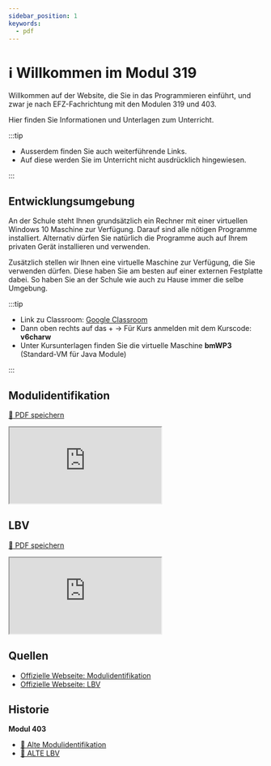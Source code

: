 ```yaml
---
sidebar_position: 1
keywords: 
  - pdf
---
```


# ℹ️  Willkommen im Modul 319

Willkommen auf der Website, die Sie in das Programmieren einführt, und zwar je
nach EFZ-Fachrichtung mit den Modulen 319 und 403.

Hier finden Sie Informationen und Unterlagen zum Unterricht.

:::tip

- Ausserdem finden Sie auch weiterführende Links.
- Auf diese werden Sie im Unterricht nicht ausdrücklich hingewiesen.

:::

## Entwicklungsumgebung

An der Schule steht Ihnen grundsätzlich ein Rechner mit einer virtuellen Windows
10 Maschine zur Verfügung. Darauf sind alle nötigen Programme installiert.
Alternativ dürfen Sie natürlich die Programme auch auf Ihrem privaten Gerät
installieren und verwenden.

Zusätzlich stellen wir Ihnen eine virtuelle Maschine zur Verfügung, die Sie
verwenden dürfen. Diese haben Sie am besten auf einer externen Festplatte dabei.
So haben Sie an der Schule wie auch zu Hause immer die selbe Umgebung.

:::tip

- Link zu Classroom: [Google Classroom](https://classroom.google.com/)
- Dann oben rechts auf das + -> Für Kurs anmelden mit dem Kurscode: **v6charw**
- Unter Kursunterlagen finden Sie die virtuelle Maschine **bmWP3** (Standard-VM
  für Java Module)

:::
## Modulidentifikation

[:floppy_disk: PDF speichern](https://modulbaukasten.ch/Module/319_1_Applikationen%20entwerfen%20und%20implementieren.pdf)

<iframe src="https://modulbaukasten.ch/Module/319_1_Applikationen%20entwerfen%20und%20implementieren.pdf"></iframe>

## LBV

[:floppy_disk: PDF speichern](https://www.modulbaukasten.ch/Module/319_1_Applikationen%20entwerfen%20und%20implementieren.pdf)

<iframe src="https://www.modulbaukasten.ch/Module/319_1_Applikationen%20entwerfen%20und%20implementieren.pdf"></iframe>

## Quellen

- [Offizielle Webseite: Modulidentifikation](https://www.modulbaukasten.ch/module/319)
- [Offizielle Webseite: LBV](https://www.modulbaukasten.ch/module/319/2/de-DE?lbv=0)

## Historie

**Modul 403**

- [:paperclip: Alte Modulidentifikation](https://www.modulbaukasten.ch/module/403/1/de-DE)
- [:paperclip: ALTE LBV](https://www.modulbaukasten.ch/module/403/2/de-DE?lbv=0)

